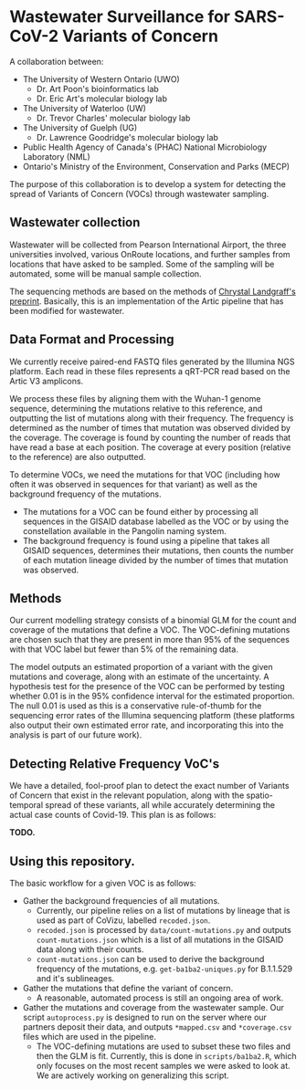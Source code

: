 # Wastewater Surveillance for SARS-CoV-2 Variants of Concern

A collaboration between:

- The University of Western Ontario (UWO)
    - Dr. Art Poon's bioinformatics lab
    - Dr. Eric Art's molecular biology lab
- The University of Waterloo (UW)
    - Dr. Trevor Charles' molecular biology lab
- The University of Guelph (UG)
    - Dr. Lawrence Goodridge's molecular biology lab
- Public Health Agency of Canada's (PHAC) National Microbiology Laboratory (NML)
- Ontario's Ministry of the Environment, Conservation and Parks (MECP)

The purpose of this collaboration is to develop a system for detecting the spread of Variants of Concern (VOCs) through wastewater sampling. 

## Wastewater collection

Wastewater will be collected from Pearson International Airport, the three universities involved, various OnRoute locations, and further samples from locations that have asked to be sampled. Some of the sampling will be automated, some will be manual sample collection.

The sequencing methods are based on the methods of [Chrystal Landgraff's preprint](http://medrxiv.org/lookup/doi/10.1101/2021.03.11.21253409).
Basically, this is an implementation of the Artic pipeline that has been modified for wastewater.


## Data Format and Processing

We currently receive paired-end FASTQ files generated by the Illumina NGS platform. Each read in these files represents a qRT-PCR read based on the Artic V3 amplicons. 

We process these files by aligning them with the Wuhan-1 genome sequence, determining the mutations relative to this reference, and outputting the list of mutations along with their frequency. The frequency is determined as the number of times that mutation was observed divided by the coverage. The coverage is found by counting the number of reads that have read a base at each position. The coverage at every position (relative to the reference) are also outputted.

To determine VOCs, we need the mutations for that VOC (including how often it was observed in sequences for that variant) as well as the background frequency of the mutations. 

- The mutations for a VOC can be found either by processing all sequences in the GISAID database labelled as the VOC or by using the constellation available in the Pangolin naming system.
- The background frequency is found using a pipeline that takes all GISAID sequences, determines their mutations, then counts the number of each mutation lineage divided by the number of times that mutation was observed.

## Methods

Our current modelling strategy consists of a binomial GLM for the count and coverage of the mutations that define a VOC. The VOC-defining mutations are chosen such that they are present in more than 95% of the sequences with that VOC label but fewer than 5% of the remaining data. 

The model outputs an estimated proportion of a variant with the given mutations and coverage, along with an estimate of the uncertainty. A hypothesis test for the presence of the VOC can be performed by testing whether 0.01 is in the 95% confidence interval for the estimated proportion. The null 0.01 is used as this is a conservative rule-of-thumb for the sequencing error rates of the Illumina sequencing platform (these platforms also output their own estimated error rate, and incorporating this into the analysis is part of our future work).

## Detecting Relative Frequency VoC's

We have a detailed, fool-proof plan to detect the exact number of Variants of Concern that exist in the relevant population, along with the spatio-temporal spread of these variants, all while accurately determining the actual case counts of Covid-19.
This plan is as follows: 

**TODO.**


## Using this repository.

The basic workflow for a given VOC is as follows:

- Gather the background frequencies of all mutations.
    - Currently, our pipeline relies on a list of mutations by lineage that is used as part of CoVizu, labelled `recoded.json`. 
    - `recoded.json` is processed by `data/count-mutations.py` and outputs `count-mutations.json` which is a list of all mutations in the GISAID data along with their counts.
    - `count-mutations.json` can be used to derive the background frequency of the mutations, e.g. `get-ba1ba2-uniques.py` for B.1.1.529 and it's sublineages.
- Gather the mutations that define the variant of concern.
    - A reasonable, automated process is still an ongoing area of work.
- Gather the mutations and coverage from the wastewater sample. Our script `autoprocess.py` is designed to run on the server where our partners deposit their data, and outputs `*mapped.csv` and `*coverage.csv` files which are used in the pipeline.
    - The VOC-defining mutations are used to subset these two files and then the GLM is fit. Currently, this is done in `scripts/ba1ba2.R`, which only focuses on the most recent samples we were asked to look at. We are actively working on generalizing this script.



